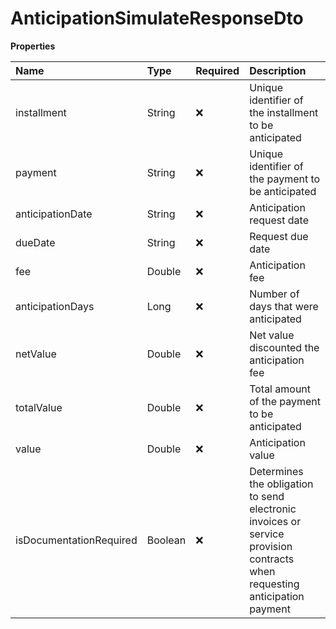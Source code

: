 # AnticipationSimulateResponseDto

**Properties**

| Name                    | Type    | Required | Description                                                                                                               |
| :---------------------- | :------ | :------- | :------------------------------------------------------------------------------------------------------------------------ |
| installment             | String  | ❌       | Unique identifier of the installment to be anticipated                                                                    |
| payment                 | String  | ❌       | Unique identifier of the payment to be anticipated                                                                        |
| anticipationDate        | String  | ❌       | Anticipation request date                                                                                                 |
| dueDate                 | String  | ❌       | Request due date                                                                                                          |
| fee                     | Double  | ❌       | Anticipation fee                                                                                                          |
| anticipationDays        | Long    | ❌       | Number of days that were anticipated                                                                                      |
| netValue                | Double  | ❌       | Net value discounted the anticipation fee                                                                                 |
| totalValue              | Double  | ❌       | Total amount of the payment to be anticipated                                                                             |
| value                   | Double  | ❌       | Anticipation value                                                                                                        |
| isDocumentationRequired | Boolean | ❌       | Determines the obligation to send electronic invoices or service provision contracts when requesting anticipation payment |

<!-- This file was generated by liblab | https://liblab.com/ -->
